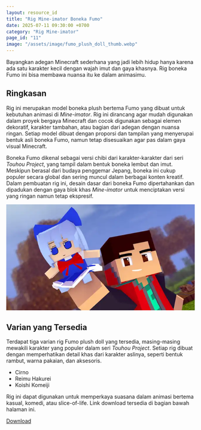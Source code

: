 ```yaml
---
layout: resource_id
title: "Rig Mine-imator Boneka Fumo"
date: 2025-07-11 09:30:00 +0700
category: "Rig Mine-imator"
page_id: "11"
image: "/assets/image/fumo_plush_doll_thumb.webp"
---
```

Bayangkan adegan Minecraft sederhana yang jadi lebih hidup hanya karena ada satu karakter kecil dengan wajah imut dan gaya khasnya. Rig boneka Fumo ini bisa membawa nuansa itu ke dalam animasimu.

## Ringkasan

Rig ini merupakan model boneka plush bertema Fumo yang dibuat untuk kebutuhan animasi di *Mine-imator*. Rig ini dirancang agar mudah digunakan dalam proyek bergaya Minecraft dan cocok digunakan sebagai elemen dekoratif, karakter tambahan, atau bagian dari adegan dengan nuansa ringan. Setiap model dibuat dengan proporsi dan tampilan yang menyerupai bentuk asli boneka Fumo, namun tetap disesuaikan agar pas dalam gaya visual Minecraft.

Boneka Fumo dikenal sebagai versi chibi dari karakter-karakter dari seri *Touhou Project*, yang tampil dalam bentuk boneka lembut dan imut. Meskipun berasal dari budaya penggemar Jepang, boneka ini cukup populer secara global dan sering muncul dalam berbagai konten kreatif. Dalam pembuatan rig ini, desain dasar dari boneka Fumo dipertahankan dan dipadukan dengan gaya blok khas *Mine-imator* untuk menciptakan versi yang ringan namun tetap ekspresif.

![Fumo Nurimator](/assets/image/fumo_nurimator.webp)

## Varian yang Tersedia

Terdapat tiga varian rig Fumo plush doll yang tersedia, masing-masing mewakili karakter yang populer dalam seri *Touhou Project*. Setiap rig dibuat dengan memperhatikan detail khas dari karakter aslinya, seperti bentuk rambut, warna pakaian, dan aksesoris.

- Cirno
- Reimu Hakurei
- Koishi Komeiji

Rig ini dapat digunakan untuk memperkaya suasana dalam animasi bertema kasual, komedi, atau slice-of-life. Link download tersedia di bagian bawah halaman ini.


<a href="https://www.mediafire.com/file/qjzqbuga5t9zegt/Fumo_Rig_by_Nurimator.rar/file" download class="download-link">Download</a>